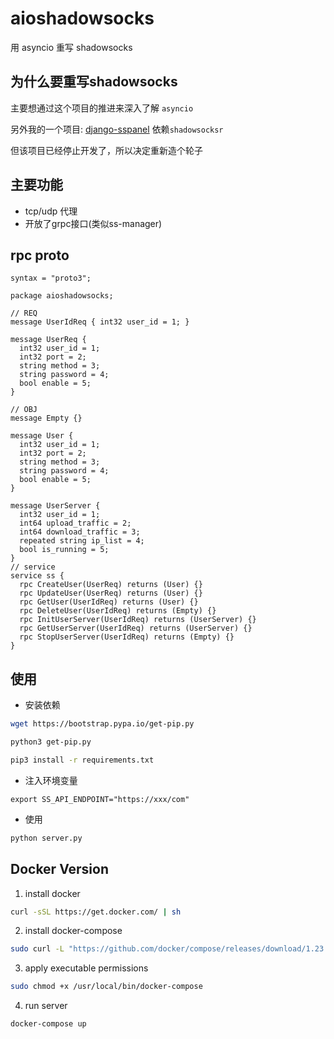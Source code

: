 # aioshadowsocks
用 asyncio 重写 shadowsocks

## 为什么要重写shadowsocks

主要想通过这个项目的推进来深入了解 `asyncio`

另外我的一个项目: [django-sspanel](https://github.com/Ehco1996/django-sspanel) 依赖`shadowsocksr`

但该项目已经停止开发了，所以决定重新造个轮子

## 主要功能

* tcp/udp 代理
* 开放了grpc接口(类似ss-manager)


## rpc proto

```proto3
syntax = "proto3";

package aioshadowsocks;

// REQ
message UserIdReq { int32 user_id = 1; }

message UserReq {
  int32 user_id = 1;
  int32 port = 2;
  string method = 3;
  string password = 4;
  bool enable = 5;
}

// OBJ
message Empty {}

message User {
  int32 user_id = 1;
  int32 port = 2;
  string method = 3;
  string password = 4;
  bool enable = 5;
}

message UserServer {
  int32 user_id = 1;
  int64 upload_traffic = 2;
  int64 download_traffic = 3;
  repeated string ip_list = 4;
  bool is_running = 5;
}
// service
service ss {
  rpc CreateUser(UserReq) returns (User) {}
  rpc UpdateUser(UserReq) returns (User) {}
  rpc GetUser(UserIdReq) returns (User) {}
  rpc DeleteUser(UserIdReq) returns (Empty) {}
  rpc InitUserServer(UserIdReq) returns (UserServer) {}
  rpc GetUserServer(UserIdReq) returns (UserServer) {}
  rpc StopUserServer(UserIdReq) returns (Empty) {}
}
```




## 使用

* 安装依赖

```sh
wget https://bootstrap.pypa.io/get-pip.py

python3 get-pip.py

pip3 install -r requirements.txt
```

* 注入环境变量

`export SS_API_ENDPOINT="https://xxx/com"`

* 使用

```python
python server.py
```

## Docker Version

1. install docker

```sh
curl -sSL https://get.docker.com/ | sh
```

2. install docker-compose

```sh
sudo curl -L "https://github.com/docker/compose/releases/download/1.23.2/docker-compose-$(uname -s)-$(uname -m)" -o /usr/local/bin/docker-compose
```

3. apply executable permissions

```sh
sudo chmod +x /usr/local/bin/docker-compose
```

4. run server

```sh
docker-compose up
```